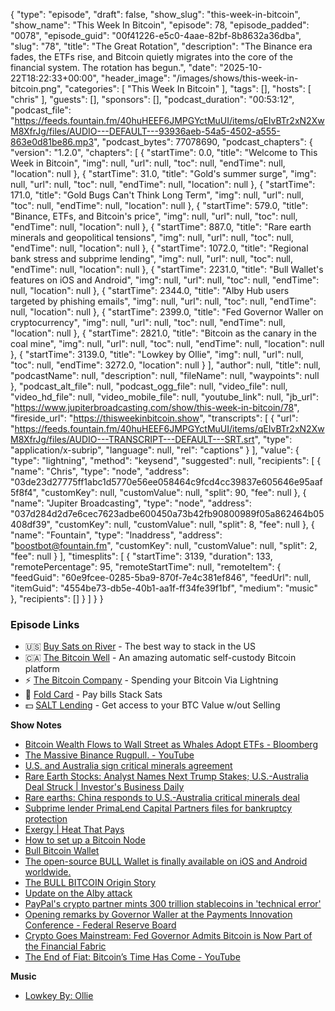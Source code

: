 {
  "type": "episode",
  "draft": false,
  "show_slug": "this-week-in-bitcoin",
  "show_name": "This Week In Bitcoin",
  "episode": 78,
  "episode_padded": "0078",
  "episode_guid": "00f41226-e5c0-4aae-82bf-8b8632a36dba",
  "slug": "78",
  "title": "The Great Rotation",
  "description": "The Binance era fades, the ETFs rise, and Bitcoin quietly migrates into the core of the financial system. The rotation has begun.",
  "date": "2025-10-22T18:22:33+00:00",
  "header_image": "/images/shows/this-week-in-bitcoin.png",
  "categories": [
    "This Week In Bitcoin"
  ],
  "tags": [],
  "hosts": [
    "chris"
  ],
  "guests": [],
  "sponsors": [],
  "podcast_duration": "00:53:12",
  "podcast_file": "https://feeds.fountain.fm/40huHEEF6JMPGYctMuUI/items/qEIvBTr2xN2XwM8XfrJg/files/AUDIO---DEFAULT---93936aeb-54a5-4502-a555-863e0d81be86.mp3",
  "podcast_bytes": 77078690,
  "podcast_chapters": {
    "version": "1.2.0",
    "chapters": [
      {
        "startTime": 0.0,
        "title": "Welcome to This Week in Bitcoin",
        "img": null,
        "url": null,
        "toc": null,
        "endTime": null,
        "location": null
      },
      {
        "startTime": 31.0,
        "title": "Gold's summer surge",
        "img": null,
        "url": null,
        "toc": null,
        "endTime": null,
        "location": null
      },
      {
        "startTime": 171.0,
        "title": "Gold Bugs Can't Think Long Term",
        "img": null,
        "url": null,
        "toc": null,
        "endTime": null,
        "location": null
      },
      {
        "startTime": 579.0,
        "title": "Binance, ETFs, and Bitcoin's price",
        "img": null,
        "url": null,
        "toc": null,
        "endTime": null,
        "location": null
      },
      {
        "startTime": 887.0,
        "title": "Rare earth minerals and geopolitical tensions",
        "img": null,
        "url": null,
        "toc": null,
        "endTime": null,
        "location": null
      },
      {
        "startTime": 1072.0,
        "title": "Regional bank stress and subprime lending",
        "img": null,
        "url": null,
        "toc": null,
        "endTime": null,
        "location": null
      },
      {
        "startTime": 2231.0,
        "title": "Bull Wallet's features on iOS and Android",
        "img": null,
        "url": null,
        "toc": null,
        "endTime": null,
        "location": null
      },
      {
        "startTime": 2344.0,
        "title": "Alby Hub users targeted by phishing emails",
        "img": null,
        "url": null,
        "toc": null,
        "endTime": null,
        "location": null
      },
      {
        "startTime": 2399.0,
        "title": "Fed Governor Waller on cryptocurrency",
        "img": null,
        "url": null,
        "toc": null,
        "endTime": null,
        "location": null
      },
      {
        "startTime": 2821.0,
        "title": "Bitcoin as the canary in the coal mine",
        "img": null,
        "url": null,
        "toc": null,
        "endTime": null,
        "location": null
      },
      {
        "startTime": 3139.0,
        "title": "Lowkey by Ollie",
        "img": null,
        "url": null,
        "toc": null,
        "endTime": 3272.0,
        "location": null
      }
    ],
    "author": null,
    "title": null,
    "podcastName": null,
    "description": null,
    "fileName": null,
    "waypoints": null
  },
  "podcast_alt_file": null,
  "podcast_ogg_file": null,
  "video_file": null,
  "video_hd_file": null,
  "video_mobile_file": null,
  "youtube_link": null,
  "jb_url": "https://www.jupiterbroadcasting.com/show/this-week-in-bitcoin/78",
  "fireside_url": "https://thisweekinbitcoin.show",
  "transcripts": [
    {
      "url": "https://feeds.fountain.fm/40huHEEF6JMPGYctMuUI/items/qEIvBTr2xN2XwM8XfrJg/files/AUDIO---TRANSCRIPT---DEFAULT---SRT.srt",
      "type": "application/x-subrip",
      "language": null,
      "rel": "captions"
    }
  ],
  "value": {
    "type": "lightning",
    "method": "keysend",
    "suggested": null,
    "recipients": [
      {
        "name": "Chris",
        "type": "node",
        "address": "03de23d27775ff1abc1d5770e56ee058464c9fcd4cc39837e605646e95aaf5f8f4",
        "customKey": null,
        "customValue": null,
        "split": 90,
        "fee": null
      },
      {
        "name": "Jupiter Broadcasting",
        "type": "node",
        "address": "037d284d2d7e6cec7623adbe600450a73b42fb90800989f05a862464b05408df39",
        "customKey": null,
        "customValue": null,
        "split": 8,
        "fee": null
      },
      {
        "name": "Fountain",
        "type": "lnaddress",
        "address": "boostbot@fountain.fm",
        "customKey": null,
        "customValue": null,
        "split": 2,
        "fee": null
      }
    ],
    "timesplits": [
      {
        "startTime": 3139,
        "duration": 133,
        "remotePercentage": 95,
        "remoteStartTime": null,
        "remoteItem": {
          "feedGuid": "60e9fcee-0285-5ba9-870f-7e4c381ef846",
          "feedUrl": null,
          "itemGuid": "4554be73-db5e-40b1-aa1f-ff34fe39f1bf",
          "medium": "music"
        },
        "recipients": []
      }
    ]
  }
}


### Episode Links

* 🇺🇸 [Buy Sats on River](https://partner.river.com/jupiter) \- The best way to stack in the US
* 🇨🇦 [The Bitcoin Well](https://www.bitcoinwell.com/jupiter) \- An amazing automatic self-custody Bitcoin platform
* ⚡ [The Bitcoin Company](https://app.thebitcoincompany.com/signup?ref=JUPITER) \- Spending your Bitcoin Via Lightning
* 🏦 [Fold Card](https://use.foldapp.com/r/XNHPXTFC) \- Pay bills Stack Sats
* 💵 [SALT Lending](https://borrower.saltlending.com/register?referralCode=GkPQdbqWG) \- Get access to your BTC Value w/out Selling

**Show Notes**

* [Bitcoin Wealth Flows to Wall Street as Whales Adopt ETFs - Bloomberg](https://archive.is/G4fVn)
* [The Massive Binance Rugpull. - YouTube](https://www.youtube.com/watch?v=f95C9bQlL4U)
* [U.S. and Australia sign critical minerals agreement](https://www.cnbc.com/2025/10/20/trump-australia-albanese-minerals-rare-earths-china.html)
* [Rare Earth Stocks: Analyst Names Next Trump Stakes; U.S.-Australia Deal Struck | Investor's Business Daily](https://www.investors.com/news/rare-earth-stocks-american-resources-usar-us-australia-critical-minerals/)
* [Rare earths: China responds to U.S.-Australia critical minerals deal](https://www.cnbc.com/2025/10/21/rare-earths-china-responds-to-us-australia-critical-minerals-deal.html)
* [Subprime lender PrimaLend Capital Partners files for bankruptcy protection](https://www.reuters.com/legal/litigation/subprime-lender-primalend-capital-partners-files-bankruptcy-protection-2025-10-22/)
* [Exergy | Heat That Pays](https://exergyheat.com/)
* [How to set up a Bitcoin Node](https://kiwibitcoinguide.org/articles-and-guides/setup-bitcoin-node/)
* [Bull Bitcoin Wallet](https://wallet.bullbitcoin.com/en)
* [The open-source BULL Wallet is finally available on iOS and Android worldwide.](https://stacker.news/items/1258276)
* [The BULL BITCOIN Origin Story](https://x.com/BullBitcoin_/status/1980593026876457225?t=1091)
* [Update on the Alby attack](https://njump.me/nevent1qqsvhyplfrul5zzgd5hp7my40h8julwfaazllsp2xefu9xn8avxs5acpzemhxue69uhhyetvv9ujucm0d9hx7uewd9hj7q3qaeh2zw4elewy5682lxc6xnlqzjnxksq303gwu2npfaxd49vmde6qxpqqqqqqznek8na)
* [PayPal's crypto partner mints 300 trillion stablecoins in 'technical error'](https://www.cnbc.com/2025/10/16/paypals-crypto-partner-mints-300-trillion-stablecoins-in-technical-error.html)
* [Opening remarks by Governor Waller at the Payments Innovation Conference - Federal Reserve Board](https://www.federalreserve.gov/newsevents/speech/waller20251021a.htm)
* [Crypto Goes Mainstream: Fed Governor Admits Bitcoin is Now Part of the Financial Fabric](https://finance.yahoo.com/news/crypto-goes-mainstream-fed-governor-101721836.html)
* [The End of Fiat: Bitcoin’s Time Has Come - YouTube](https://www.youtube.com/watch?v=Q3On66u6vAE)

**Music**

* [Lowkey By: Ollie](https://podcastindex.org/podcast/6614066)
